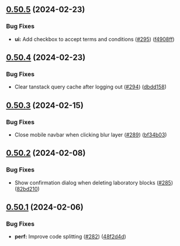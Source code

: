 ## [0.50.5](https://github.com/upb-code-labs/react-client/compare/v0.50.4...v0.50.5) (2024-02-23)


### Bug Fixes

* **ui:** Add checkbox to accept terms and conditions ([#295](https://github.com/upb-code-labs/react-client/issues/295)) ([f4908ff](https://github.com/upb-code-labs/react-client/commit/f4908ff9b867a084b943f8d526c3400cad391d3a))



## [0.50.4](https://github.com/upb-code-labs/react-client/compare/v0.50.3...v0.50.4) (2024-02-23)


### Bug Fixes

* Clear tanstack query cache after logging out ([#294](https://github.com/upb-code-labs/react-client/issues/294)) ([dbdd158](https://github.com/upb-code-labs/react-client/commit/dbdd15876ab08a5282b411db42dd4db5464b71cf))



## [0.50.3](https://github.com/upb-code-labs/react-client/compare/v0.50.2...v0.50.3) (2024-02-15)


### Bug Fixes

* Close mobile navbar when clicking blur layer ([#289](https://github.com/upb-code-labs/react-client/issues/289)) ([bf34b03](https://github.com/upb-code-labs/react-client/commit/bf34b03d480d1e80c0160113a0718c5ad5da7154))



## [0.50.2](https://github.com/upb-code-labs/react-client/compare/v0.50.1...v0.50.2) (2024-02-08)


### Bug Fixes

* Show confirmation dialog when deleting laboratory blocks ([#285](https://github.com/upb-code-labs/react-client/issues/285)) ([82bd210](https://github.com/upb-code-labs/react-client/commit/82bd210f5eeaec4c96a6bb476f1d0f95e8504e76))



## [0.50.1](https://github.com/upb-code-labs/react-client/compare/v0.50.0...v0.50.1) (2024-02-06)


### Bug Fixes

* **perf:** Improve code splitting ([#282](https://github.com/upb-code-labs/react-client/issues/282)) ([48f2d4d](https://github.com/upb-code-labs/react-client/commit/48f2d4d4cd93b3cc46d00835d72773b4581926ad))



